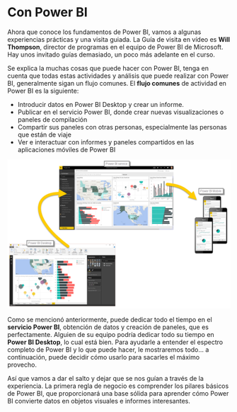 <properties
   pageTitle="Con Power BI"
   description="Obtenga información acerca del flujo de trabajo en Power BI comunes"
   services="powerbi"
   documentationCenter=""
   authors="davidiseminger"
   manager="mblythe"
   backup=""
   editor=""
   tags=""
   qualityFocus="no"
   qualityDate=""
   featuredVideoId="1c01r_pAZdk"
   courseDuration="4m"/>

<tags
   ms.service="powerbi"
   ms.devlang="NA"
   ms.topic="get-started-article"
   ms.tgt_pltfrm="NA"
   ms.workload="powerbi"
   ms.date="09/29/2016"
   ms.author="davidi"/>

# Con Power BI

Ahora que conoce los fundamentos de Power BI, vamos a algunas experiencias prácticas y una visita guiada. La Guía de visita en vídeo es **Will Thompson**, director de programas en el equipo de Power BI de Microsoft. Hay unos invitado guías demasiado, un poco más adelante en el curso.

Se explica la muchas cosas que puede hacer con Power BI, tenga en cuenta que todas estas actividades y análisis que puede realizar con Power BI, generalmente sigan un flujo comunes. El **flujo comunes** de actividad en Power BI es la siguiente:

-   Introducir datos en Power BI Desktop y crear un informe.
-   Publicar en el servicio Power BI, donde crear nuevas visualizaciones o paneles de compilación
-   Compartir sus paneles con otras personas, especialmente las personas que están de viaje
-   Ver e interactuar con informes y paneles compartidos en las aplicaciones móviles de Power BI

![](media/powerbi-learning-0-1-intro-using-power-bi/c0a1_1.png)

Como se mencionó anteriormente, puede dedicar todo el tiempo en el **servicio Power BI**, obtención de datos y creación de paneles, que es perfectamente. Alguien de su equipo podría dedicar todo su tiempo en **Power BI Desktop**, lo cual está bien. Para ayudarle a entender el espectro completo de Power BI y lo que puede hacer, le mostraremos todo... a continuación, puede decidir cómo usarlo para sacarles el máximo provecho.

Así que vamos a dar el salto y dejar que se nos guían a través de la experiencia. La primera regla de negocio es comprender los pilares básicos de Power BI, que proporcionará una base sólida para aprender cómo Power BI convierte datos en objetos visuales e informes interesantes.
